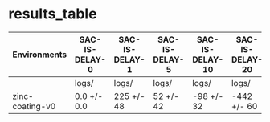# results_table
| Environments  |SAC-IS-DELAY-0|SAC-IS-DELAY-1|SAC-IS-DELAY-5|SAC-IS-DELAY-10|SAC-IS-DELAY-20|
|---------------|--------------|--------------|--------------|---------------|---------------|
|               |logs/         |logs/         |logs/         |logs/          |logs/          |
|zinc-coating-v0|0.0 +/- 0.0   |225 +/- 48    |52 +/- 42     |-98 +/- 32     |-442 +/- 60    |

